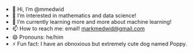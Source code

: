 - 👋 Hi, I’m @mmedwid
- 👀 I’m interested in mathematics and data science!
- 🌱 I’m currently learning more and more about machine learning!
- 📫 How to reach me: email!  markmedwid@gmail.com
- 😄 Pronouns: he/him
- ⚡ Fun fact: I have an obnoxious but extremely cute dog named Poppy.

<!---
mmedwid/mmedwid is a ✨ special ✨ repository because its `README.md` (this file) appears on your GitHub profile.
You can click the Preview link to take a look at your changes.
--->
